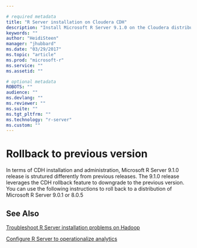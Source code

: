 ```yaml
---

# required metadata
title: "R Server installation on Cloudera CDH"
description: "Install Microsoft R Server 9.1.0 on the Cloudera distribution of Apache Hadoop (CDH)."
keywords: ""
author: "HeidiSteen"
manager: "jhubbard"
ms.date: "03/29/2017"
ms.topic: "article"
ms.prod: "microsoft-r"
ms.service: ""
ms.assetid: ""

# optional metadata
ROBOTS: ""
audience: ""
ms.devlang: ""
ms.reviewer: ""
ms.suite: ""
ms.tgt_pltfrm: ""
ms.technology: "r-server"
ms.custom: ""
---
```


# Rollback to previous version

In terms of CDH installation and administration, Microsoft R Server 9.1.0 release is strutured differently from previous releases. The 9.1.0 release leverages the CDH rollback feature to downgrade to the previous version. You can use the following instructions to roll back to a distribution of Microsoft R Server 9.0.1 or 8.0.5 




## See Also

[Troubleshoot R Server installation problems on Hadoop](rserver-install-hadoop-troubleshoot.md)

[Configure R Server to operationalize analytics](operationalize/configuration-initial.md)
